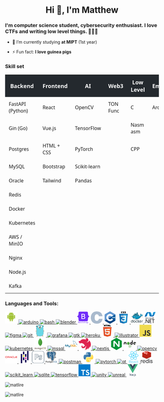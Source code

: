 <h1 align="center">Hi 👋, I'm Matthew</h1>
<h3 align="left">I'm computer science student, cybersecurity enthusiast. I love CTFs and writing low level things. 🔐🧑‍💻</h3>

- 🌱 I’m currently studying **at MIPT** (1st year)

- ⚡ Fun fact: **I love guinea pigs**

<h3>Skill set</h3>

<table style="width:100%; border-collapse: collapse; font-family:Segoe UI,Tahoma,Geneva,Verdana,sans-serif;">
  <tr>
    <th style="background-color:#24292e; color:white; padding:12px; font-size:18px;">Backend</th>
    <th style="background-color:#24292e; color:white; padding:12px; font-size:18px;">Frontend</th>
    <th style="background-color:#24292e; color:white; padding:12px; font-size:18px;">AI</th>
    <th style="background-color:#24292e; color:white; padding:12px; font-size:18px;">Web3</th>
    <th style="background-color:#24292e; color:white; padding:12px; font-size:18px;">Low Level</th>
    <th style="background-color:#24292e; color:white; padding:12px; font-size:18px;">Embedded</th>
    <th style="background-color:#24292e; color:white; padding:12px; font-size:18px;">Game Engines</th>
    <th style="background-color:#24292e; color:white; padding:12px; font-size:18px;">Misc</th>
  </tr>
  <tr onmouseover="this.style.backgroundColor='#e1e4e8'" onmouseout="this.style.backgroundColor='white'">
    <td style="padding:12px; font-size:16px;">FastAPI (Python)</td>
    <td style="padding:12px; font-size:16px;">React</td>
    <td style="padding:12px; font-size:16px;">OpenCV</td>
    <td style="padding:12px; font-size:16px;">TON Func</td>
    <td style="padding:12px; font-size:16px;">C</td>
    <td style="padding:12px; font-size:16px;">Arduino</td>
    <td style="padding:12px; font-size:16px;">Unity</td>
    <td style="padding:12px; font-size:16px;">.NET</td>
  </tr>
  <tr onmouseover="this.style.backgroundColor='#e1e4e8'" onmouseout="this.style.backgroundColor='white'">
    <td style="padding:12px; font-size:16px;">Gin (Go)</td>
    <td style="padding:12px; font-size:16px;">Vue.js</td>
    <td style="padding:12px; font-size:16px;">TensorFlow</td>
    <td style="padding:12px; font-size:16px;"></td>
    <td style="padding:12px; font-size:16px;">Nasm asm</td>
    <td style="padding:12px; font-size:16px;"></td>
    <td style="padding:12px; font-size:16px;">Unreal Engine</td>
    <td style="padding:12px; font-size:16px;">Sockets</td>
  </tr>
  <tr onmouseover="this.style.backgroundColor='#e1e4e8'" onmouseout="this.style.backgroundColor='white'">
    <td style="padding:12px; font-size:16px;">Postgres</td>
    <td style="padding:12px; font-size:16px;">HTML + CSS</td>
    <td style="padding:12px; font-size:16px;">PyTorch</td>
    <td style="padding:12px; font-size:16px;"></td>
    <td style="padding:12px; font-size:16px;">CPP</td>
    <td style="padding:12px; font-size:16px;"></td>
    <td style="padding:12px; font-size:16px;"></td>
    <td style="padding:12px; font-size:16px;"></td>
  </tr>
  <tr onmouseover="this.style.backgroundColor='#e1e4e8'" onmouseout="this.style.backgroundColor='white'">
    <td style="padding:12px; font-size:16px;">MySQL</td>
    <td style="padding:12px; font-size:16px;">Bootstrap</td>
    <td style="padding:12px; font-size:16px;">Scikit-learn</td>
    <td style="padding:12px; font-size:16px;"></td>
    <td style="padding:12px; font-size:16px;"></td>
    <td style="padding:12px; font-size:16px;"></td>
    <td style="padding:12px; font-size:16px;"></td>
    <td style="padding:12px; font-size:16px;"></td>
  </tr>
  <tr onmouseover="this.style.backgroundColor='#e1e4e8'" onmouseout="this.style.backgroundColor='white'">
    <td style="padding:12px; font-size:16px;">Oracle</td>
    <td style="padding:12px; font-size:16px;">Tailwind</td>
    <td style="padding:12px; font-size:16px;">Pandas</td>
    <td style="padding:12px; font-size:16px;"></td>
    <td style="padding:12px; font-size:16px;"></td>
    <td style="padding:12px; font-size:16px;"></td>
    <td style="padding:12px; font-size:16px;"></td>
    <td style="padding:12px; font-size:16px;"></td>
  </tr>
  <tr onmouseover="this.style.backgroundColor='#e1e4e8'" onmouseout="this.style.backgroundColor='white'">
    <td style="padding:12px; font-size:16px;">Redis</td>
    <td style="padding:12px; font-size:16px;"></td>
    <td style="padding:12px; font-size:16px;"></td>
    <td style="padding:12px; font-size:16px;"></td>
    <td style="padding:12px; font-size:16px;"></td>
    <td style="padding:12px; font-size:16px;"></td>
    <td style="padding:12px; font-size:16px;"></td>
    <td style="padding:12px; font-size:16px;"></td>
  </tr>
  <tr onmouseover="this.style.backgroundColor='#e1e4e8'" onmouseout="this.style.backgroundColor='white'">
    <td style="padding:12px; font-size:16px;">Docker</td>
    <td style="padding:12px; font-size:16px;"></td>
    <td style="padding:12px; font-size:16px;"></td>
    <td style="padding:12px; font-size:16px;"></td>
    <td style="padding:12px; font-size:16px;"></td>
    <td style="padding:12px; font-size:16px;"></td>
    <td style="padding:12px; font-size:16px;"></td>
    <td style="padding:12px; font-size:16px;"></td>
  </tr>
  <tr onmouseover="this.style.backgroundColor='#e1e4e8'" onmouseout="this.style.backgroundColor='white'">
    <td style="padding:12px; font-size:16px;">Kubernetes</td>
    <td style="padding:12px; font-size:16px;"></td>
    <td style="padding:12px; font-size:16px;"></td>
    <td style="padding:12px; font-size:16px;"></td>
    <td style="padding:12px; font-size:16px;"></td>
    <td style="padding:12px; font-size:16px;"></td>
    <td style="padding:12px; font-size:16px;"></td>
    <td style="padding:12px; font-size:16px;"></td>
  </tr>
  <tr onmouseover="this.style.backgroundColor='#e1e4e8'" onmouseout="this.style.backgroundColor='white'">
    <td style="padding:12px; font-size:16px;">AWS / MinIO</td>
    <td style="padding:12px; font-size:16px;"></td>
    <td style="padding:12px; font-size:16px;"></td>
    <td style="padding:12px; font-size:16px;"></td>
    <td style="padding:12px; font-size:16px;"></td>
    <td style="padding:12px; font-size:16px;"></td>
    <td style="padding:12px; font-size:16px;"></td>
    <td style="padding:12px; font-size:16px;"></td>
  </tr>
  <tr onmouseover="this.style.backgroundColor='#e1e4e8'" onmouseout="this.style.backgroundColor='white'">
    <td style="padding:12px; font-size:16px;">Nginx</td>
    <td style="padding:12px; font-size:16px;"></td>
    <td style="padding:12px; font-size:16px;"></td>
    <td style="padding:12px; font-size:16px;"></td>
    <td style="padding:12px; font-size:16px;"></td>
    <td style="padding:12px; font-size:16px;"></td>
    <td style="padding:12px; font-size:16px;"></td>
    <td style="padding:12px; font-size:16px;"></td>
  </tr>
  <tr onmouseover="this.style.backgroundColor='#e1e4e8'" onmouseout="this.style.backgroundColor='white'">
    <td style="padding:12px; font-size:16px;">Node.js</td>
    <td style="padding:12px; font-size:16px;"></td>
    <td style="padding:12px; font-size:16px;"></td>
    <td style="padding:12px; font-size:16px;"></td>
    <td style="padding:12px; font-size:16px;"></td>
    <td style="padding:12px; font-size:16px;"></td>
    <td style="padding:12px; font-size:16px;"></td>
    <td style="padding:12px; font-size:16px;"></td>
  </tr>
  <tr onmouseover="this.style.backgroundColor='#e1e4e8'" onmouseout="this.style.backgroundColor='white'">
    <td style="padding:12px; font-size:16px;">Kafka</td>
    <td style="padding:12px; font-size:16px;"></td>
    <td style="padding:12px; font-size:16px;"></td>
    <td style="padding:12px; font-size:16px;"></td>
    <td style="padding:12px; font-size:16px;"></td>
    <td style="padding:12px; font-size:16px;"></td>
    <td style="padding:12px; font-size:16px;"></td>
    <td style="padding:12px; font-size:16px;"></td>
  </tr>
</table>

<h3 align="left">Languages and Tools:</h3>
<p align="left"> <a href="https://developer.android.com" target="_blank" rel="noreferrer"> <img src="https://raw.githubusercontent.com/devicons/devicon/master/icons/android/android-original-wordmark.svg" alt="android" width="40" height="40"/> </a> <a href="https://www.arduino.cc/" target="_blank" rel="noreferrer"> <img src="https://cdn.worldvectorlogo.com/logos/arduino-1.svg" alt="arduino" width="40" height="40"/> </a> <a href="https://www.gnu.org/software/bash/" target="_blank" rel="noreferrer"> <img src="https://www.vectorlogo.zone/logos/gnu_bash/gnu_bash-icon.svg" alt="bash" width="40" height="40"/> </a> <a href="https://www.blender.org/" target="_blank" rel="noreferrer"> <img src="https://download.blender.org/branding/community/blender_community_badge_white.svg" alt="blender" width="40" height="40"/> </a> <a href="https://getbootstrap.com" target="_blank" rel="noreferrer"> <img src="https://raw.githubusercontent.com/devicons/devicon/master/icons/bootstrap/bootstrap-plain-wordmark.svg" alt="bootstrap" width="40" height="40"/> </a> <a href="https://www.cprogramming.com/" target="_blank" rel="noreferrer"> <img src="https://raw.githubusercontent.com/devicons/devicon/master/icons/c/c-original.svg" alt="c" width="40" height="40"/> </a> <a href="https://www.w3schools.com/cpp/" target="_blank" rel="noreferrer"> <img src="https://raw.githubusercontent.com/devicons/devicon/master/icons/cplusplus/cplusplus-original.svg" alt="cplusplus" width="40" height="40"/> </a> <a href="https://www.w3schools.com/css/" target="_blank" rel="noreferrer"> <img src="https://raw.githubusercontent.com/devicons/devicon/master/icons/css3/css3-original-wordmark.svg" alt="css3" width="40" height="40"/> </a> <a href="https://www.docker.com/" target="_blank" rel="noreferrer"> <img src="https://raw.githubusercontent.com/devicons/devicon/master/icons/docker/docker-original-wordmark.svg" alt="docker" width="40" height="40"/> </a> <a href="https://dotnet.microsoft.com/" target="_blank" rel="noreferrer"> <img src="https://raw.githubusercontent.com/devicons/devicon/master/icons/dot-net/dot-net-original-wordmark.svg" alt="dotnet" width="40" height="40"/> </a> <a href="https://www.figma.com/" target="_blank" rel="noreferrer"> <img src="https://www.vectorlogo.zone/logos/figma/figma-icon.svg" alt="figma" width="40" height="40"/> </a> <a href="https://git-scm.com/" target="_blank" rel="noreferrer"> <img src="https://www.vectorlogo.zone/logos/git-scm/git-scm-icon.svg" alt="git" width="40" height="40"/> </a> <a href="https://golang.org" target="_blank" rel="noreferrer"> <img src="https://raw.githubusercontent.com/devicons/devicon/master/icons/go/go-original.svg" alt="go" width="40" height="40"/> </a> <a href="https://grafana.com" target="_blank" rel="noreferrer"> <img src="https://www.vectorlogo.zone/logos/grafana/grafana-icon.svg" alt="grafana" width="40" height="40"/> </a> <a href="https://www.gtk.org/" target="_blank" rel="noreferrer"> <img src="https://upload.wikimedia.org/wikipedia/commons/7/71/GTK_logo.svg" alt="gtk" width="40" height="40"/> </a> <a href="https://heroku.com" target="_blank" rel="noreferrer"> <img src="https://www.vectorlogo.zone/logos/heroku/heroku-icon.svg" alt="heroku" width="40" height="40"/> </a> <a href="https://www.w3.org/html/" target="_blank" rel="noreferrer"> <img src="https://raw.githubusercontent.com/devicons/devicon/master/icons/html5/html5-original-wordmark.svg" alt="html5" width="40" height="40"/> </a> <a href="https://www.adobe.com/in/products/illustrator.html" target="_blank" rel="noreferrer"> <img src="https://www.vectorlogo.zone/logos/adobe_illustrator/adobe_illustrator-icon.svg" alt="illustrator" width="40" height="40"/> </a> <a href="https://developer.mozilla.org/en-US/docs/Web/JavaScript" target="_blank" rel="noreferrer"> <img src="https://raw.githubusercontent.com/devicons/devicon/master/icons/javascript/javascript-original.svg" alt="javascript" width="40" height="40"/> </a> <a href="https://kubernetes.io" target="_blank" rel="noreferrer"> <img src="https://www.vectorlogo.zone/logos/kubernetes/kubernetes-icon.svg" alt="kubernetes" width="40" height="40"/> </a> <a href="https://www.mongodb.com/" target="_blank" rel="noreferrer"> <img src="https://raw.githubusercontent.com/devicons/devicon/master/icons/mongodb/mongodb-original-wordmark.svg" alt="mongodb" width="40" height="40"/> </a> <a href="https://www.microsoft.com/en-us/sql-server" target="_blank" rel="noreferrer"> <img src="https://www.svgrepo.com/show/303229/microsoft-sql-server-logo.svg" alt="mssql" width="40" height="40"/> </a> <a href="https://www.mysql.com/" target="_blank" rel="noreferrer"> <img src="https://raw.githubusercontent.com/devicons/devicon/master/icons/mysql/mysql-original-wordmark.svg" alt="mysql" width="40" height="40"/> </a> <a href="https://nestjs.com/" target="_blank" rel="noreferrer"> <img src="https://raw.githubusercontent.com/devicons/devicon/master/icons/nestjs/nestjs-plain.svg" alt="nestjs" width="40" height="40"/> </a> <a href="https://nextjs.org/" target="_blank" rel="noreferrer"> <img src="https://cdn.worldvectorlogo.com/logos/nextjs-2.svg" alt="nextjs" width="40" height="40"/> </a> <a href="https://www.nginx.com" target="_blank" rel="noreferrer"> <img src="https://raw.githubusercontent.com/devicons/devicon/master/icons/nginx/nginx-original.svg" alt="nginx" width="40" height="40"/> </a> <a href="https://nodejs.org" target="_blank" rel="noreferrer"> <img src="https://raw.githubusercontent.com/devicons/devicon/master/icons/nodejs/nodejs-original-wordmark.svg" alt="nodejs" width="40" height="40"/> </a> <a href="https://opencv.org/" target="_blank" rel="noreferrer"> <img src="https://www.vectorlogo.zone/logos/opencv/opencv-icon.svg" alt="opencv" width="40" height="40"/> </a> <a href="https://www.oracle.com/" target="_blank" rel="noreferrer"> <img src="https://raw.githubusercontent.com/devicons/devicon/master/icons/oracle/oracle-original.svg" alt="oracle" width="40" height="40"/> </a> <a href="https://pandas.pydata.org/" target="_blank" rel="noreferrer"> <img src="https://raw.githubusercontent.com/devicons/devicon/2ae2a900d2f041da66e950e4d48052658d850630/icons/pandas/pandas-original.svg" alt="pandas" width="40" height="40"/> </a> <a href="https://www.photoshop.com/en" target="_blank" rel="noreferrer"> <img src="https://raw.githubusercontent.com/devicons/devicon/master/icons/photoshop/photoshop-line.svg" alt="photoshop" width="40" height="40"/> </a> <a href="https://www.postgresql.org" target="_blank" rel="noreferrer"> <img src="https://raw.githubusercontent.com/devicons/devicon/master/icons/postgresql/postgresql-original-wordmark.svg" alt="postgresql" width="40" height="40"/> </a> <a href="https://postman.com" target="_blank" rel="noreferrer"> <img src="https://www.vectorlogo.zone/logos/getpostman/getpostman-icon.svg" alt="postman" width="40" height="40"/> </a> <a href="https://www.python.org" target="_blank" rel="noreferrer"> <img src="https://raw.githubusercontent.com/devicons/devicon/master/icons/python/python-original.svg" alt="python" width="40" height="40"/> </a> <a href="https://pytorch.org/" target="_blank" rel="noreferrer"> <img src="https://www.vectorlogo.zone/logos/pytorch/pytorch-icon.svg" alt="pytorch" width="40" height="40"/> </a> <a href="https://www.qt.io/" target="_blank" rel="noreferrer"> <img src="https://upload.wikimedia.org/wikipedia/commons/0/0b/Qt_logo_2016.svg" alt="qt" width="40" height="40"/> </a> <a href="https://reactjs.org/" target="_blank" rel="noreferrer"> <img src="https://raw.githubusercontent.com/devicons/devicon/master/icons/react/react-original-wordmark.svg" alt="react" width="40" height="40"/> </a> <a href="https://redis.io" target="_blank" rel="noreferrer"> <img src="https://raw.githubusercontent.com/devicons/devicon/master/icons/redis/redis-original-wordmark.svg" alt="redis" width="40" height="40"/> </a> <a href="https://scikit-learn.org/" target="_blank" rel="noreferrer"> <img src="https://upload.wikimedia.org/wikipedia/commons/0/05/Scikit_learn_logo_small.svg" alt="scikit_learn" width="40" height="40"/> </a> <a href="https://www.sqlite.org/" target="_blank" rel="noreferrer"> <img src="https://www.vectorlogo.zone/logos/sqlite/sqlite-icon.svg" alt="sqlite" width="40" height="40"/> </a> <a href="https://www.tensorflow.org" target="_blank" rel="noreferrer"> <img src="https://www.vectorlogo.zone/logos/tensorflow/tensorflow-icon.svg" alt="tensorflow" width="40" height="40"/> </a> <a href="https://www.typescriptlang.org/" target="_blank" rel="noreferrer"> <img src="https://raw.githubusercontent.com/devicons/devicon/master/icons/typescript/typescript-original.svg" alt="typescript" width="40" height="40"/> </a> <a href="https://unity.com/" target="_blank" rel="noreferrer"> <img src="https://www.vectorlogo.zone/logos/unity3d/unity3d-icon.svg" alt="unity" width="40" height="40"/> </a> <a href="https://unrealengine.com/" target="_blank" rel="noreferrer"> <img src="https://raw.githubusercontent.com/kenangundogan/fontisto/036b7eca71aab1bef8e6a0518f7329f13ed62f6b/icons/svg/brand/unreal-engine.svg" alt="unreal" width="40" height="40"/> </a> <a href="https://vuejs.org/" target="_blank" rel="noreferrer"> <img src="https://raw.githubusercontent.com/devicons/devicon/master/icons/vuejs/vuejs-original-wordmark.svg" alt="vuejs" width="40" height="40"/> </a> </p>

<p><img align="center" src="https://github-readme-stats.vercel.app/api/top-langs?username=matlire&show_icons=true&locale=en&layout=compact" alt="matlire" /></p>

<p><img align="center" src="https://github-readme-streak-stats.herokuapp.com/?user=matlire&" alt="matlire" /></p>
